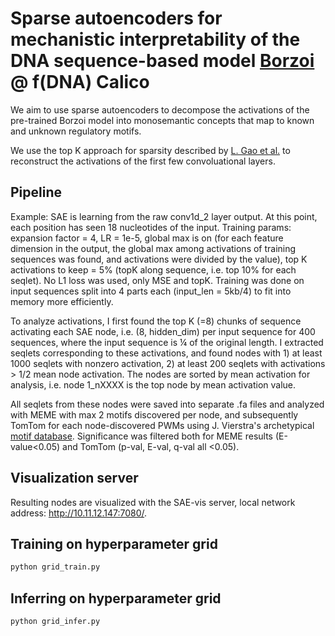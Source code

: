 # Sparse autoencoders for mechanistic interpretability of the DNA sequence-based model [Borzoi](https://www.nature.com/articles/s41588-024-02053-6) @ f(DNA) Calico

We aim to use sparse autoencoders to decompose the activations of the pre-trained Borzoi model into monosemantic concepts that map to known and unknown regulatory motifs.

We use the top K approach for sparsity described by [L. Gao et al.](https://cdn.openai.com/papers/sparse-autoencoders.pdf) to reconstruct the activations of the first few convoluational layers.

## Pipeline

Example: SAE is learning from the raw conv1d_2 layer output. At this point, each position has seen 18 nucleotides of the input. Training params: expansion factor = 4, LR = 1e-5, global max is on (for each feature dimension in the output, the global max among activations of training sequences was found, and activations were divided by the value), top K activations to keep = 5% (topK along sequence, i.e. top 10% for each seqlet). No L1 loss was used, only MSE and topK. Training was done on input sequences split into 4 parts each (input_len = 5kb/4) to fit into memory more efficiently.

To analyze activations, I first found the top K (=8) chunks of sequence activating each SAE node, i.e. (8, hidden_dim) per input sequence for 400 sequences, where the input sequence is ¼ of the original length. I extracted seqlets corresponding to these activations, and found nodes with 1) at least 1000 seqlets with nonzero activation, 2) at least 200 seqlets with activations > 1/2 mean node activation. The nodes are sorted by mean activation for analysis, i.e. node 1_nXXXX is the top node by mean activation value.

All seqlets from these nodes were saved into separate .fa files and analyzed with MEME with max 2 motifs discovered per node, and subsequently TomTom for each node-discovered PWMs using J. Vierstra's archetypical [motif database](https://www.vierstra.org/resources/motif_clustering). Significance was filtered both for MEME results (E-value<0.05) and TomTom (p-val, E-val, q-val all <0.05). 

## Visualization server

Resulting nodes are visualized with the SAE-vis server, local network address: http://10.11.12.147:7080/.

## Training on hyperparameter grid

   ```bash
   python grid_train.py
   ```

## Inferring on hyperparameter grid

   ```bash
   python grid_infer.py
   ```